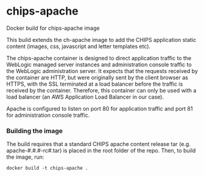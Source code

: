 # chips-apache
Docker build for chips-apache image


This build extends the ch-apache image to add the CHIPS application static content (images, css, javascript and letter templates etc).

The chips-apache container is designed to direct application traffic to the WebLogic managed server instances and administration console traffic to the WebLogic administration server.  It expects that the requests received by the container are HTTP, but were originally sent by the client browser as HTTPS, with the SSL terminated at a load balancer before the traffic is received by the container.  Therefore, this container can only be used with a load balancer (an AWS Application Load Balancer in our case).

Apache is configured to listen on port 80 for application traffic and port 81 for administration console traffic.

### Building the image

The build requires that a standard CHIPS apache content release tar (e.g. apache-#.#.#-rc#.tar) is placed in the root folder of the repo.  Then, to build the image, run:

```
docker build -t chips-apache .
```
